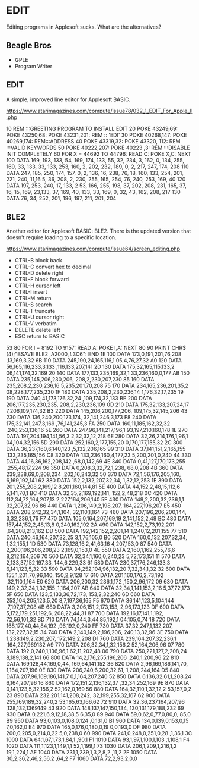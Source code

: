 EDIT
====

Editing programs in Applesoft sucks. What are the alternatives?

## Beagle Bros ##

+ GPLE
+ Program Writer

## EDIT ##

A simple, improved line editor for Applesoft BASIC.

https://www.atarimagazines.com/compute/issue78/032_1_EDIT_For_Apple_II.php

10 REM :::GREETING PROGRAM TO INSTALL EDIT
20 POKE 43249,69: POKE 43250,68: POKE 43231,201: REM :: 'EDI'
30 POKE 40268,147: POKE 40269,174: REM:::ADDRESS
40 POKE 43319,32: POKE 43320, 112: REM :::VALID KEYWORDS
50 POKE 40222,207: POKE 40223 ,3: REM :::DISABLE INIT COMPLETELY
60 FOR X = 44692 TO 44796: READ C: POKE X,C: NEXT
100 DATA 169, 193, 133, 54, 169, 174, 133, 55, 32, 234, 3,
	162, 0, 134, 255, 169, 33, 133, 33, 133, 253, 160, 2, 202,
	232, 189, 0, 2, 217, 247, 174, 208
110 DATA 247, 185, 250, 174, 157, 0, 2, 136, 16, 238, 76,
	18, 160, 133, 254, 201, 221, 240, 11,16 5, 36, 208, 2, 230,
	255, 165, 254, 76, 240, 253, 169, 40
120 DATA 197, 253, 240, 17, 133, 2 53, 166, 255, 198, 37,
	202, 208, 231, 165, 37, 16, 15, 169, 23,133, 37, 169, 40,
	133, 33, 169, 0, 32, 43, 162, 208, 217
130 DATA 76, 34, 252, 201, 196, 197, 211, 201, 204

## BLE2 ##

Another editor for Applesoft BASIC: BLE2. There is the updated version that
doesn't require loading to a specific location.

https://www.atarimagazines.com/compute/issue64/screen_editing.php

+ CTRL-B	block back
+ CTRL-C	convert hex to decimal
+ CTRL-D	delete right
+ CTRL-F	block forward
+ CTRL-H	cursor left
+ CTRL-I	insert
+ CTRL-M	return
+ CTRL-S	search
+ CTRL-T	truncate
+ CTRL-U	cursor right
+ CTRL-V	verbatim
+ DELETE	delete left
+ ESC	return to BASIC

53 80 FOR I = 8192 TO 9157: READ
       A: POKE I,A: NEXT
80 90 PRINT CHR$ (4);"BSAVE BLE2
      ,A$2000,L$3C6": END
1E 100 DATA 173,0,191,201,76,208
       ,13,169,3,32
6B 110 DATA 245,190,24,165,116,1
       05,4,76,27,32
A0 120 DATA 56,165,116,233,3,133
       ,116,133,207,141
2D 130 DATA 175,32,165,115,133,2
       06,141,174,32,169
20 140 DATA 177,133,235,169,32,1
       33,236,160,0,177
AB 150 DATA 235,145,206,230,206,
       208,2,230,207,230
85 160 DATA 235,208,2,230,236,16
       5,235,201,70,208
75 170 DATA 234,165,236,201,35,2
       08,228,177,235,230
1F 180 DATA 235,208,2,230,236,14
       1,176,32,17,235
19 190 DATA 240,41,173,176,32,24
       ,109,174,32,133
BE 200 DATA 206,177,235,230,235,
       208,2,230,236,109
0D 210 DATA 175,32,133,207,24,17
       7,206,109,174,32
B3 220 DATA 145,206,200,177,206,
       109,175,32,145,206
43 230 DATA 136,240,200,173,174,
       32,141,246,3,173
F8 240 DATA 175,32,141,247,3,169
       ,76,141,245,3
FA 250 DATA 160,11,185,162,32,32
       ,240,253,136,16
5E 260 DATA 247,96,141,217,196,1
       93,197,210,160,178
1E 270 DATA 197,204,194,141,56,3
       2,32,32,12,218
6E 280 DATA 32,26,214,176,1,96,1
       04,104,32,156
5D 290 DATA 252,160,2,177,155,20
       0,170,177,155,32
2C 300 DATA 36,237,160,6,140,123
       ,5,132,206,165
99 310 DATA 37,141,151,2,165,155
       ,133,235,165,156
C8 320 DATA 133,236,160,4,177,23
       5,200,201,0,240
44 330 DATA 44,16,36,162,208,142
       ,68,0,142,69
4E 340 DATA 0,41,127,170,173,255
       ,255,48,17,224
96 350 DATA 0,208,3,32,72,1,238,
       68,0,208
4B 360 DATA 239,238,69,0,208,234
       ,202,16,243,32
50 370 DATA 72,1,56,176,205,160,
       6,169,192,141
62 380 DATA 152,2,132,207,32,34,
       1,32,12,253
1E 390 DATA 201,255,208,2,169,12
       8,201,160,144,81
5E 400 DATA 44,152,2,48,15,112,6
       5,141,70,1
BC 410 DATA 32,35,2,169,192,141,
       152,2,48,218
0C 420 DATA 112,34,72,164,207,13
       2,227,164,206,140
5F 430 DATA 149,2,200,32,236,1,1
       32,207,32,96
86 440 DATA 1,206,149,2,198,207,
       164,227,196,207
E5 450 DATA 208,242,32,34,1,104,
       32,110,1,164
73 460 DATA 207,196,206,200,144,
       3,32,236,1,76
F7 470 DATA 105,0,164,207,169,19
       2,141,152,2,48
BC 480 DATA 157,44,152,2,48,13,8
       0,240,162,192
2A 490 DATA 142,152,2,73,192,201
       ,64,208,213,162
DD 500 DATA 192,142,152,2,201,14
       1,240,12,201,155
77 510 DATA 240,46,164,207,32,25
       3,1,76,105,0
B0 520 DATA 160,0,132,207,32,34,
       1,32,155,1
1D 530 DATA 73,128,16,2,41,63,16
       4,207,153,0
87 540 DATA 2,200,196,206,208,23
       2,169,0,153,0
4E 550 DATA 2,160,1,162,255,76,6
       8,212,164,206
70 560 DATA 32,34,1,160,0,240,23
       5,72,173,151
11 570 DATA 2,133,37,152,197,33,
       144,6,229,33
61 580 DATA 230,37,176,246,133,3
       6,141,123,5,32
33 590 DATA 34,252,104,96,132,20
       7,32,34,1,32
32 600 DATA 155,1,201,70,96,140,
       150,2,9,128
17 610 DATA 201,160,176,2,73,192
       ,32,110,1,164
E0 620 DATA 206,200,32,236,1,172
       ,150,2,96,172
09 630 DATA 149,2,32,34,1,32,155
       ,1,164,207
AB 640 DATA 32,34,1,141,153,2,16
       5,37,72,173
5F 650 DATA 123,5,133,36,72,173,
       153,2,32,240
6D 660 DATA 253,104,205,123,5,20
       8,7,197,36,165
F5 670 DATA 36,141,123,5,104,144
       ,7,197,37,208
4B 680 DATA 3,206,151,2,173,153,
       2,96,173,123
DF 690 DATA 5,172,179,251,192,6,
       208,22,44,31
87 700 DATA 192,16,17,141,1,192,
       72,56,101,32
BD 710 DATA 74,144,3,44,85,192,1
       04,105,0,74
18 720 DATA 168,177,40,44,84,192
       ,96,192,0,240
FF 730 DATA 37,32,247,1,132,207,
       132,227,32,15
34 740 DATA 2,140,149,2,196,206,
       240,13,32,96
3E 750 DATA 1,238,149,2,230,207,
       172,149,2,208
D1 760 DATA 239,164,207,32,236,1
       ,164,227,969132
A9 770 DATA 206,32,34,1,32,156,2
       52,164,206,96
07 780 DATA 192,0,240,1,136,96,1
       62,11,202,48
06 790 DATA 250,221,127,2,208,24
       8,189,138,2,141
66 800 DATA 14,2,176,255,196,206
       ,240,1,200,96
22 810 DATA 169,128,44,169,0,44,
       169,64,141,152
36 820 DATA 2,96,169,186,141,70,
       1,164,207,196
0E 830 DATA 206,240,6,200,32,61,
       1,208,244,164
D5 840 DATA 207,96,169,186,141,7
       0,1,164,207,240
52 850 DATA 6,136,32,61,1,208,24
       6,164,207,96
16 860 DATA 172,151,2,136,132,37
       ,32,34,252,169
9E 870 DATA 0,141,123,5,32,156,2
       52,162,0,169
56 880 DATA 164,32,110,1,32,12,2
       53,157,0,2
23 890 DATA 232,201,141,208,242,
       32,199,255,32,167
62 900 DATA 255,169,189,32,240,2
       53,165,63,166,62
72 910 DATA 32,36,237,164,207,96
       ,128,132,1369149
43 920 DATA 148,137,147,150,134,
       130,131,179,188,232
69 930 DATA 0,221,6,9,12,18,38,5
       6,35,0
89 940 DATA 59,0,62,0,77,0,80,0,
       85,0
B9 950 DATA 93,0,103,0,108,0,124
       ,0,131,0
B1 960 DATA 134,0,139,0,153,0,15
       7,0,162,0
E4 970 DATA 165,0,176,0,180,0,19
       0,0,193,0
DF 980 DATA 200,0,205,0,214,0,22
       5,0,238,0
60 990 DATA 241,0,248,0,251,0,28
       ,1,36,1
3C 1000 DATA 64,1,67,1,73,1,84,1
       ,90,1
F1 1010 DATA 93,1,97,1,100,1,103
       ,1,108,1
F4 1020 DATA 111,1,123,1,149,1,1
       52,1,199,1
73 1030 DATA 206,1,209,1,216,1,2
       19,1,224,1
AE 1040 DATA 231,1,239,1,3,2,8,2
       ,11,2
2F 1050 DATA 30,2,36,2,46,2,56,2
       ,64,2
F7 1060 DATA 72,2,93,2,0,0
